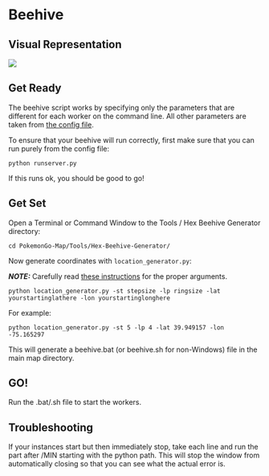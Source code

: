 # Beehive

## Visual Representation

![](https://camo.githubusercontent.com/d65ac33656b410549aadfc9975f2f1a779ae437c/687474703a2f2f693330342e70686f746f6275636b65742e636f6d2f616c62756d732f6e6e3138362f736f6c6563616a756e2f426565686976652532304578706c616e6174696f6e2e706e67)

## Get Ready

The beehive script works by specifying only the parameters that are different for each worker on the command line. All other parameters are taken from [the config file](https://github.com/PokemonGoMap/PokemonGo-Map/blob/develop/config/config.ini.example).

To ensure that your beehive will run correctly, first make sure that you can run purely from the config file:

```
python runserver.py
```

If this runs ok, you should be good to go!

## Get Set

Open a Terminal or Command Window to the Tools / Hex Beehive Generator directory:

```
cd PokemonGo-Map/Tools/Hex-Beehive-Generator/
```

Now generate coordinates with `location_generator.py`:

***NOTE:*** Carefully read [these instructions](https://github.com/PokemonGoMap/PokemonGo-Map/blob/develop/Tools/Hex-Beehive-Generator/Instructions_for_location_generator.txt) for the proper arguments.

```
python location_generator.py -st stepsize -lp ringsize -lat yourstartinglathere -lon yourstartinglonghere
```

For example:

```
python location_generator.py -st 5 -lp 4 -lat 39.949157 -lon -75.165297
```

This will generate a beehive.bat (or beehive.sh for non-Windows) file in the main map directory.

## GO!

Run the .bat/.sh file to start the workers.

## Troubleshooting

If your instances start but then immediately stop, take each line and run the part after /MIN starting with the python path. This will stop the window from automatically closing so that you can see what the actual error is.

